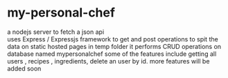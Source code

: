 # my-personal-chef
a nodejs server to fetch a json api  
uses Express / Expressjs framework to get and post operations to spit the data on static hosted pages in temp folder
it performs CRUD operations on database named mypersonalchef some of the features include getting all users , recipes , ingredients,
delete an user by id.
more features will be added soon
